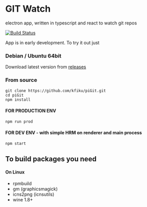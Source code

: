 # GIT Watch
electron app, written in typescript and react to watch git repos

[![Build Status](https://travis-ci.org/kfiku/piGit.svg?branch=master)](https://travis-ci.org/kfiku/piGit)

App is in early development. To try it out just

### Debian / Ubuntu 64bit

Download latest version from [releases](https://github.com/kfiku/piGit/releases)

### From source
```
git clone https://github.com/kfiku/piGit.git
cd piGit
npm install
```

#### FOR PRODUCTION ENV

```
npm run prod
```


#### FOR DEV ENV - with simple HRM on renderer and main process

```
npm start
```


## To build packages you need

#### On Linux

* rpmbuild
* gm (graphicsmagick)
* icns2png (icnsutils)
* wine 1.8+

